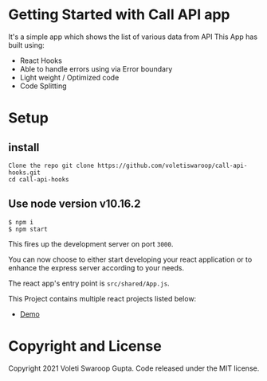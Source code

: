 # Getting Started with Call API app

It's a simple app which shows the list of various data from API
This App has built using:

- React Hooks
- Able to handle errors using via Error boundary
- Light weight / Optimized code
- Code Splitting

# Setup

## install

```
Clone the repo git clone https://github.com/voletiswaroop/call-api-hooks.git
cd call-api-hooks
```

## Use node version v10.16.2

```
$ npm i
$ npm start
```

This fires up the development server on port `3000`.

You can now choose to either start developing your react application or to enhance the express server according to your needs.

The react app's entry point is `src/shared/App.js`.

This Project contains multiple react projects listed below:

- [Demo](https://voletiswaroop.github.io/call-api-hooks)

# Copyright and License

Copyright 2021 Voleti Swaroop Gupta. Code released under the MIT license.

